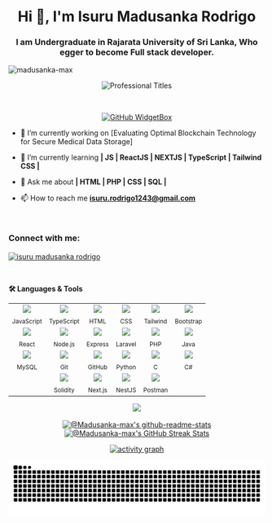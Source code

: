  <h1 align="center">Hi 👋, I'm Isuru Madusanka Rodrigo</h1>
<h3 align="center">I am Undergraduate in Rajarata University of Sri Lanka, Who egger to become Full stack developer.</h3>

<p align="left"> <img src="https://komarev.com/ghpvc/?username=madusanka-max&label=Profile%20views&color=0e75b6&style=flat&theme=onedark" alt="madusanka-max" /> </p>

<p align="center">
    <img
      src="https://readme-typing-svg.demolab.com?lines=SOFTWARE%20ENGINEER;FULL-STACK%20WEB%20DEVELOPER;ARTIFICIAL%20INTELLIGENCE%20(AI);PROGRAMMER;YOUTUBER;EXPERIENCED%20UI%2FUX%20DESIGNER;1YEAR's%20OF%20CODING%20EXPERIENCE;ALWAYS%20LEARNING%20NEW%20THINGS&font=Fira+Code&center=true&width=600&height=45&color=20C20E&vCenter=true&pause=1000&size=22"
      alt="Professional Titles"
    />
</p>
</br>
<p align="center">
    <a href="https://github.com/Madusanka-max" target="_blank">
        <img src="https://github-widgetbox.vercel.app/api/profile?username=madusanka-max&data=repositories,stars,commits&theme=dark" alt="GitHub WidgetBox" width="90%" height="0%" >
    </a>

- 🔭 I’m currently working on [Evaluating Optimal Blockchain Technology for Secure Medical Data Storage]

- 🌱 I’m currently learning **| JS | ReactJS | NEXTJS | TypeScript | Tailwind CSS |**

- 💬 Ask me about **| HTML | PHP | CSS | SQL |**

- 📫 How to reach me **<isuru.rodrigo1243@gmail.com>**

</br>


<h3 align="left">Connect with me:</h3>
<p align="left">
<a href="https://www.linkedin.com/in/isuru-madusanka-rodrigo" target="blank"><img align="center" src="https://raw.githubusercontent.com/rahuldkjain/github-profile-readme-generator/master/src/images/icons/Social/linked-in-alt.svg" alt="isuru madusanka rodrigo" height="30" width="40" /></a>
</p>

</br>
<!--
<h3 align="left">Languages and Tools:</h3>
<p align="left"> <a href="https://getbootstrap.com" target="_blank" rel="noreferrer"> <img src="https://raw.githubusercontent.com/devicons/devicon/master/icons/bootstrap/bootstrap-plain-wordmark.svg" alt="bootstrap" width="40" height="40"/> </a> <a href="https://www.cprogramming.com/" target="_blank" rel="noreferrer"> <img src="https://raw.githubusercontent.com/devicons/devicon/master/icons/c/c-original.svg" alt="c" width="40" height="40"/> </a> <a href="https://www.w3schools.com/cpp/" target="_blank" rel="noreferrer"> <img src="https://raw.githubusercontent.com/devicons/devicon/master/icons/cplusplus/cplusplus-original.svg" alt="cplusplus" width="40" height="40"/> </a> <a href="https://www.w3schools.com/cs/" target="_blank" rel="noreferrer"> <img src="https://raw.githubusercontent.com/devicons/devicon/master/icons/csharp/csharp-original.svg" alt="csharp" width="40" height="40"/> </a> <a href="https://www.w3schools.com/css/" target="_blank" rel="noreferrer"> <img src="https://raw.githubusercontent.com/devicons/devicon/master/icons/css3/css3-original-wordmark.svg" alt="css3" width="40" height="40"/> </a> <a href="https://expressjs.com" target="_blank" rel="noreferrer"> <img src="https://raw.githubusercontent.com/devicons/devicon/master/icons/express/express-original-wordmark.svg" alt="express" width="40" height="40"/> </a> <a href="https://www.figma.com/" target="_blank" rel="noreferrer"> <img src="https://www.vectorlogo.zone/logos/figma/figma-icon.svg" alt="figma" width="40" height="40"/> </a> <a href="https://www.w3.org/html/" target="_blank" rel="noreferrer"> <img src="https://raw.githubusercontent.com/devicons/devicon/master/icons/html5/html5-original-wordmark.svg" alt="html5" width="40" height="40"/> </a> <a href="https://www.java.com" target="_blank" rel="noreferrer"> <img src="https://raw.githubusercontent.com/devicons/devicon/master/icons/java/java-original.svg" alt="java" width="40" height="40"/> </a> <a href="https://developer.mozilla.org/en-US/docs/Web/JavaScript" target="_blank" rel="noreferrer"> <img src="https://raw.githubusercontent.com/devicons/devicon/master/icons/javascript/javascript-original.svg" alt="javascript" width="40" height="40"/> </a> <a href="https://www.mysql.com/" target="_blank" rel="noreferrer"> <img src="https://raw.githubusercontent.com/devicons/devicon/master/icons/mysql/mysql-original-wordmark.svg" alt="mysql" width="40" height="40"/> </a> <a href="https://nestjs.com/" target="_blank" rel="noreferrer"> <img src="https://raw.githubusercontent.com/devicons/devicon/master/icons/nestjs/nextjs-plain.svg" alt="nestjs" width="40" height="40"/> </a> <a href="https://nextjs.org" target="_blank" rel="noreferrer"> <img src="https://raw.githubusercontent.com/devicons/devicon/master/icons/nodejs/nodejs-original-wordmark.svg" alt="nodejs" width="40" height="40"/> </a> <a href="https://www.oracle.com/" target="_blank" rel="noreferrer"> <img src="https://raw.githubusercontent.com/devicons/devicon/master/icons/oracle/oracle-original.svg" alt="oracle" width="40" height="40"/> </a> <a href="https://www.php.net" target="_blank" rel="noreferrer"> <img src="https://raw.githubusercontent.com/devicons/devicon/master/icons/php/php-original.svg" alt="php" width="40" height="40"/> </a> <a href="https://www.typescriptlang.org/" target="_blank" rel="noreferrer"> <img src="https://raw.githubusercontent.com/devicons/devicon/master/icons/typescript/typescript-original.svg" alt="typescript" width="40" height="40"/> </a> </p>  -->

<!--
<h3 align="left">🛠️ Languages & Tools</h3>

<p align="center ">
  <img src="https://skillicons.dev/icons?i=js,ts,html,css,nodejs,react,bootstrap,java,php,laravel,mysql,tailwind,c,cs,py,github,git,solidity,chainlink&theme=dark" alt="Tech Stack" />
</p>
-->

<p align="left">
  <b>🛠️ Languages & Tools</b>
</p>

<table align="center">
  <tr>
    <td align="center"><img src="https://skillicons.dev/icons?i=js&theme=dark" width="40" /><br><sub>JavaScript</sub></td>
    <td align="center"><img src="https://skillicons.dev/icons?i=ts&theme=dark" width="40" /><br><sub>TypeScript</sub></td>
    <td align="center"><img src="https://skillicons.dev/icons?i=html&theme=dark" width="40" /><br><sub>HTML</sub></td>
    <td align="center"><img src="https://skillicons.dev/icons?i=css&theme=dark" width="40" /><br><sub>CSS</sub></td>
    <td align="center"><img src="https://skillicons.dev/icons?i=tailwind&theme=dark" width="40" /><br><sub>Tailwind</sub></td>
    <td align="center"><img src="https://skillicons.dev/icons?i=bootstrap&theme=dark" width="40" /><br><sub>Bootstrap</sub></td>
  </tr>
  <tr>
    <td align="center"><img src="https://skillicons.dev/icons?i=react&theme=dark" width="40" /><br><sub>React</sub></td>
    <td align="center"><img src="https://skillicons.dev/icons?i=nodejs&theme=dark" width="40" /><br><sub>Node.js</sub></td>
    <td align="center"><img src="https://skillicons.dev/icons?i=express&theme=dark" width="40" /><br><sub>Express</sub></td>
    <td align="center"><img src="https://skillicons.dev/icons?i=laravel&theme=dark" width="40" /><br><sub>Laravel</sub></td>
    <td align="center"><img src="https://skillicons.dev/icons?i=php&theme=dark" width="40" /><br><sub>PHP</sub></td>
    <td align="center"><img src="https://skillicons.dev/icons?i=java&theme=dark" width="40" /><br><sub>Java</sub></td>
  </tr>
  <tr>
    <td align="center"><img src="https://skillicons.dev/icons?i=mysql&theme=dark" width="40" /><br><sub>MySQL</sub></td>
    <td align="center"><img src="https://skillicons.dev/icons?i=git&theme=dark" width="40" /><br><sub>Git</sub></td>
    <td align="center"><img src="https://skillicons.dev/icons?i=github&theme=dark" width="40" /><br><sub>GitHub</sub></td>
    <td align="center"><img src="https://skillicons.dev/icons?i=python&theme=dark" width="40" /><br><sub>Python</sub></td>
    <td align="center"><img src="https://skillicons.dev/icons?i=c&theme=dark" width="40" /><br><sub>C</sub></td>
    <td align="center"><img src="https://skillicons.dev/icons?i=cs&theme=dark" width="40" /><br><sub>C#</sub></td>
  </tr>
  <tr>
    <td align="center"></td>
    <td align="center"><img src="https://skillicons.dev/icons?i=solidity&theme=dark" width="40" /><br><sub>Solidity</sub></td>
    <td align="center"><img src="https://skillicons.dev/icons?i=nextjs&theme=dark" width="40" /><br><sub>Next.js</sub></td>
    <td align="center"><img src="https://skillicons.dev/icons?i=nestjs&theme=dark" width="40" /><br><sub>NestJS</sub></td>
    <td align="center"><img src="https://skillicons.dev/icons?i=postman&theme=dark" width="40" /><br><sub>Postman</sub></td>
    <td align="center"></td>
  </tr>
</table>

<!-- <p>&nbsp;<img align="center" src="https://github-readme-stats.vercel.app/api?username=madusanka-max&hide=,prs,issues&theme=vue-dark&show_icons=true&locale=en" alt="madusanka-max" /></p>

<p><img align="left" src="https://github-readme-stats.vercel.app/api/top-langs?username=madusanka-max&theme=vue-dark&show_icons=true&locale=en&layout=compact" alt="madusanka-max" /></p> -->

<p align="center">
<img src="https://github-readme-stats.vercel.app/api/top-langs/?username=Madusanka-max&theme=gotham&layout=compact"width="40%"/>
</p>

<p align="center">
<a href="https://github.com/Madusanka-max?tab=repositories">
  <img src="https://github-readme-stats-one-bice.vercel.app/api?username=Madusanka-max&theme=gotham&show_icons=true&count_private=true&hide_border=false"  width="48%" alt="@Madusanka-max's github-readme-stats"/></a>
<a href="https://github.com/Madusanka-max?tab=stars">
  <img src="https://streak-stats.demolab.com?user=Madusanka-max&theme=gotham&hide_border=false&date_format=M%20j%5B%2C%20Y%5D" width="48%" alt="@Madusanka-max's GitHub Streak Stats" />
</a>
</p>

<!--  <p align="center">
  <img src="https://streak-stats.demolab.com?user=Madusanka-max&theme=radical" width="48%" />
  <img src="https://github-readme-stats.vercel.app/api?username=Madusanka-max&theme=radical&show_icons=true" width="48%" />
</p>  -->

<!-- activity graph heroku-app start -->
<p align="center">
    <a href="https://github.com/Madusanka-max">
        <img src="https://github-readme-activity-graph.vercel.app/graph?username=Madusanka-max&theme=gotham&hide_border=false&hide_title=false&area=true&custom_title=Total%20Contribution%20Graph%20In%20All%20Repo" width="95%" alt="activity graph">
    </a>
</p>

<!-- Snake Animation -->
<p align="center">
  <picture>
    <source media="(prefers-color-scheme: dark)" srcset="https://raw.githubusercontent.com/Madusanka-max/Madusanka-max/output/github-contribution-grid-snake-dark.svg">
    <source media="(prefers-color-scheme: light)" srcset="https://raw.githubusercontent.com/Madusanka-max/Madusanka-max/output/github-contribution-grid-snake.svg">
    <img alt="github contribution grid snake animation" src="https://raw.githubusercontent.com/Madusanka-max/Madusanka-max/output/github-contribution-grid-snake.svg">
  </picture>
</p>

<!--   -->
<!--   -->
<!--   -->
<!--   -->
<!--   -->
<!--   -->
<!--   -->
<!--   -->
<!--   -->
<!--   -->
<!--   -->
